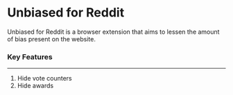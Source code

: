 # Unbiased for Reddit
Unbiased for Reddit is a browser extension that aims to lessen the amount of bias present on the website.

### **Key Features**
---
1. Hide vote counters 
2. Hide awards